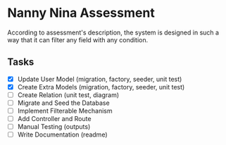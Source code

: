 # Nanny Nina Assessment
According to assessment's description, the system is designed in such a way that it can filter any field with any condition.

## Tasks
- [x] Update User Model (migration, factory, seeder, unit test)
- [x] Create Extra Models (migration, factory, seeder, unit test)
- [ ] Create Relation (unit test, diagram)
- [ ] Migrate and Seed the Database
- [ ] Implement Filterable Mechanism
- [ ] Add Controller and Route
- [ ] Manual Testing (outputs)
- [ ] Write Documentation (readme)